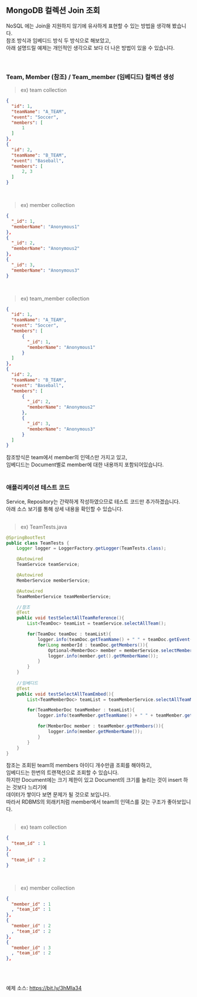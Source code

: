 ## MongoDB 컬렉션 Join 조회
NoSQL 에는 Join을 지원하지 않기에 유사하게 표현할 수 있는 방법을 생각해 봤습니다. <br/>
참조 방식과 임베디드 방식 두 방식으로 해보았고, <br/>
아래 설명드릴 예제는 개인적인 생각으로 보다 더 나은 방법이 있을 수 있습니다.
<br/><br/><br/>

### Team, Member (참조) / Team_member (임베디드) 컬렉션 생성
> ex) team collection
~~~json
{
  "id": 1,
  "teamName": "A_TEAM",
  "event": "Soccer",
  "members": [
      1
  ]
},
{
  "id": 2,
  "teamName": "B_TEAM",
  "event": "Baseball",
  "members": [
      2, 3
  ]
}
~~~
<br/>

> ex) member collection
~~~json
{
  "_id": 1,
  "memberName": "Anonymous1"
},
{
  "_id": 2,
  "memberName": "Anonymous2"
},
{
  "_id": 3,
  "memberName": "Anonymous3"
}
~~~
<br/>

> ex) team_member collection
~~~json
{
  "id": 1,
  "teamName": "A_TEAM",
  "event": "Soccer",
  "members": [
      {
        "_id": 1,
        "memberName": "Anonymous1"
      }
  ]
},
{
  "id": 2,
  "teamName": "B_TEAM",
  "event": "Baseball",
  "members": [
      {
        "_id": 2,
        "memberName": "Anonymous2"
      },
      {
        "_id": 3,
        "memberName": "Anonymous3"
      }
  ]
}
~~~

참조방식은 team에서 member의 인덱스만 가지고 있고, <br/>
임베디드는 Document별로 member에 대한 내용까지 포함되어있습니다.
<br/><br/>

### 애플리케이션 테스트 코드
Service, Repository는 간략하게 작성하였으므로 테스트 코드만 추가하겠습니다. <br/>
아래 소스 보기를 통해 상세 내용을 확인할 수 있습니다.
<br/><br/>

> ex) TeamTests.java
~~~java
@SpringBootTest
public class TeamTests {
    Logger logger = LoggerFactory.getLogger(TeamTests.class);

    @Autowired
    TeamService teamService;

    @Autowired
    MemberService memberService;

    @Autowired
    TeamMemberService teamMemberService;

    //참조
    @Test
    public void testSelectAllTeamReference(){
        List<TeamDoc> teamList = teamService.selectAllTeam();

        for(TeamDoc teamDoc : teamList){
            logger.info(teamDoc.getTeamName() + " " + teamDoc.getEvent());
            for(Long memberId : teamDoc.getMembers()){
                Optional<MemberDoc> member = memberService.selectMemberById(memberId);
                logger.info(member.get().getMemberName());
            }
        }
    }
    
    //임베디드
    @Test
    public void testSelectAllTeamEmbed(){
        List<TeamMemberDoc> teamList = teamMemberService.selectAllTeamMember();

        for(TeamMemberDoc teamMember : teamList){
            logger.info(teamMember.getTeamName() + " " + teamMember.getEvent());

            for(MemberDoc member : teamMember.getMembers()){
                logger.info(member.getMemberName());
            }
        }
    }
}
~~~
참조는 조회된 team의 members 아이디 개수만큼 조회를 해야하고, <br/>
임베디드는 한번의 트랜잭션으로 조회할 수 있습니다. <br/>
하지만 Document에는 크기 제한이 있고 Document의 크기를 늘리는 것이 insert 하는 것보다 느리기에<br/>
데이터가 쌓이다 보면 문제가 될 것으로 보입니다. <br/>
따라서 RDBMS의 외래키처럼 member에서 team의 인덱스를 갖는 구조가 좋아보입니다.
<br/><br/>

> ex) team collection
~~~json
{
  "team_id" : 1
},
{
  "team_id" : 2
}
~~~
<br/>

> ex) member collection
~~~json
{
  "member_id" : 1
  , "team_id" : 1
},
{
  "member_id" : 2
  , "team_id" : 2
},
{
  "member_id" : 3
  , "team_id" : 2
},
~~~

<br/><br/>

예제 소스: https://bit.ly/3hMIa34

